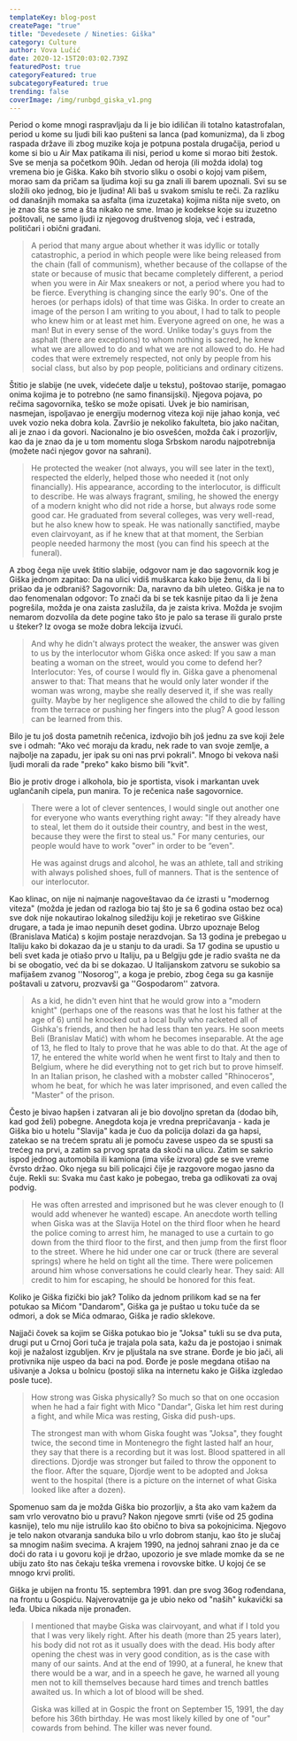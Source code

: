```yaml
---
templateKey: blog-post
createPage: "true"
title: "Devedesete / Nineties: Giška"
category: Culture
author: Vova Lučić
date: 2020-12-15T20:03:02.739Z
featuredPost: true
categoryFeatured: true
subcategoryFeatured: true
trending: false
coverImage: /img/runbgd_giska_v1.png
---
```

Period o kome mnogi raspravljaju da li je bio idiličan ili totalno katastrofalan, period u kome su ljudi bili kao pušteni sa lanca (pad komunizma), da li zbog raspada države ili zbog muzike koja je potpuna postala drugačija, period u kome si bio u Air Max patikama ili nisi, period u kome si morao biti žestok. Sve se menja sa početkom 90ih. Jedan od heroja (ili možda idola) tog vremena bio je Giška. Kako bih stvorio sliku o osobi o kojoj vam pišem, morao sam da pričam sa ljudima koji su ga znali ili barem upoznali. Svi su se složili oko jednog, bio je ljudina! Ali baš u svakom smislu te reči. Za razliku od današnjih momaka sa asfalta (ima izuzetaka) kojima ništa nije sveto, on je znao šta se sme a šta nikako ne sme. Imao je kodekse koje su izuzetno poštovali, ne samo ljudi iz njegovog društvenog sloja, već i estrada, političari i obični građani. 

> A period that many argue about whether it was idyllic or totally catastrophic, a period in which people were like being released from the chain (fall of communism), whether because of the collapse of the state or because of music that became completely different, a period when you were in Air Max sneakers or not, a period where you had to be fierce. Everything is changing since the early 90's. One of the heroes (or perhaps idols) of that time was Giška. In order to create an image of the person I am writing to you about, I had to talk to people who knew him or at least met him. Everyone agreed on one, he was a man! But in every sense of the word. Unlike today's guys from the asphalt (there are exceptions) to whom nothing is sacred, he knew what we are allowed to do and what we are not allowed to do. He had codes that were extremely respected, not only by people from his social class, but also by pop people, politicians and ordinary citizens.

Štitio je slabije (ne uvek, videćete dalje u tekstu), poštovao starije, pomagao onima kojima je to potrebno (ne samo finansijski). Njegova pojava, po rečima sagovornika, teško se može opisati. Uvek je bio namirisan, nasmejan, ispoljavao je energiju modernog viteza koji nije jahao konja, već uvek vozio neka dobra kola. Završio je nekoliko fakulteta, bio jako načitan, ali je znao i da govori. Nacionalno je bio osvešćen, možda čak i prozorljiv, kao da je znao da je u tom momentu sloga Srbskom narodu najpotrebnija (možete naći njegov govor na sahrani).

> He protected the weaker (not always, you will see later in the text), respected the elderly, helped those who needed it (not only financially). His appearance, according to the interlocutor, is difficult to describe. He was always fragrant, smiling, he showed the energy of a modern knight who did not ride a horse, but always rode some good car. He graduated from several colleges, was very well-read, but he also knew how to speak. He was nationally sanctified, maybe even clairvoyant, as if he knew that at that moment, the Serbian people needed harmony the most (you can find his speech at the funeral).

A zbog čega nije uvek štitio slabije, odgovor nam je dao sagovornik kog je Giška jednom zapitao: Da na ulici vidiš muškarca kako bije ženu, da li bi prišao da je odbraniš? Sagovornik: Da, naravno da bih uleteo. Giška je na to dao fenomenalan odgovor: To znači da bi se tek kasnije pitao da li je žena pogrešila, možda je ona zaista zaslužila, da je zaista kriva. Možda je svojim nemarom dozvolila da dete pogine tako što je palo sa terase ili guralo prste u šteker? Iz ovoga se može dobra lekcija izvući.

> And why he didn't always protect the weaker, the answer was given to us by the interlocutor whom Giška once asked: If you saw a man beating a woman on the street, would you come to defend her? Interlocutor: Yes, of course I would fly in. Giška gave a phenomenal answer to that: That means that he would only later wonder if the woman was wrong, maybe she really deserved it, if she was really guilty. Maybe by her negligence she allowed the child to die by falling from the terrace or pushing her fingers into the plug? A good lesson can be learned from this.

Bilo je tu još dosta pametnih rečenica, izdvojio bih još jednu za sve koji žele sve i odmah: "Ako već moraju da kradu, nek rade to van svoje zemlje, a najbolje na zapadu, jer ipak su oni nas prvi pokrali". Mnogo bi vekova naši ljudi morali da rade "preko" kako bismo bili "kvit".

Bio je protiv droge i alkohola, bio je sportista, visok i markantan uvek uglančanih cipela, pun manira. To je rečenica naše sagovornice.

> There were a lot of clever sentences, I would single out another one for everyone who wants everything right away: "If they already have to steal, let them do it outside their country, and best in the west, because they were the first to steal us." For many centuries, our people would have to work "over" in order to be “even".
>
> He was against drugs and alcohol, he was an athlete, tall and striking with always polished shoes, full of manners. That is the sentence of our interlocutor.

Kao klinac, on nije ni najmanje nagoveštavao da će izrasti u "modernog viteza" (možda je jedan od razloga bio taj što je sa 6 godina ostao bez oca) sve dok nije nokautirao lokalnog siledžiju koji je reketirao sve Giškine drugare, a tada je imao nepunih deset godina. Ubrzo upoznaje Belog (Branislava Matića) s kojim postaje nerazdvojan. Sa 13 godina je prebegao u Italiju kako bi dokazao da je u stanju to da uradi. Sa 17 godina se upustio u beli svet kada je otiašo prvo u Italiju, pa u Belgiju gde je radio svašta ne da bi se obogatio, već da bi se dokazao. U Italijanskom zatvoru se sukobio sa mafijašem zvanog ''Nosorog'', a koga je prebio, zbog čega su ga kasnije poštavali u zatvoru, prozvavši ga ''Gospodarom'' zatvora. 

> As a kid, he didn't even hint that he would grow into a "modern knight" (perhaps one of the reasons was that he lost his father at the age of 6) until he knocked out a local bully who racketed all of Gishka's friends, and then he had less than ten years. He soon meets Beli (Branislav Matić) with whom he becomes inseparable. At the age of 13, he fled to Italy to prove that he was able to do that. At the age of 17, he entered the white world when he went first to Italy and then to Belgium, where he did everything not to get rich but to prove himself. In an Italian prison, he clashed with a mobster called "Rhinoceros", whom he beat, for which he was later imprisoned, and even called the "Master" of the prison.

Često je bivao hapšen i zatvaran ali je bio dovoljno spretan da (dodao bih, kad god želi) pobegne. Anegdota koja je vredna prepričavanja - kada je Giška bio u hotelu "Slavija" kada je čuo da policija dolazi da ga hapsi, zatekao se na trećem spratu ali je pomoću zavese uspeo da se spusti sa trećeg  na prvi, a zatim sa prvog sprata da skoči na ulicu. Zatim se sakrio ispod jednog automobila ili kamiona (ima više izvora) gde se sve vreme čvrsto držao. Oko njega su bili policajci čije je razgovore mogao jasno da čuje. Rekli su: Svaka mu čast kako je pobegao, treba ga odlikovati za ovaj podvig.

> He was often arrested and imprisoned but he was clever enough to (I would add whenever he wanted) escape. An anecdote worth telling when Giska was at the Slavija Hotel on the third floor when he heard the police coming to arrest him, he managed to use a curtain to go down from the third floor to the first, and then jump from the first floor to the street. Where he hid under one car or truck (there are several springs) where he held on tight all the time. There were policemen around him whose conversations he could clearly hear. They said: All credit to him for escaping, he should be honored for this feat.

Koliko je Giška fizički bio jak? Toliko da jednom prilikom kad se na fer potukao sa Mićom "Dandarom", Giška ga je puštao u toku tuče da se odmori, a dok se Mića odmarao, Giška je radio sklekove.

Najjači čovek sa kojim se Giška potukao bio je "Joksa" tukli su se dva puta, drugi put u Crnoj Gori tuča je trajala pola sata, kažu da je postojao i snimak koji je nažalost izgubljen. Krv je pljuštala na sve strane. Đorđe je bio jači, ali protivnika nije uspeo da baci na pod. Đorđe je posle megdana otišao na ušivanje a Joksa u bolnicu (postoji slika na internetu kako je Giška izgledao posle tuce).

> How strong was Giska physically? So much so that on one occasion when he had a fair fight with Mico "Dandar", Giska let him rest during a fight, and while Mica was resting, Giska did push-ups.
>
> The strongest man with whom Giska fought was "Joksa", they fought twice, the second time in Montenegro the fight lasted half an hour, they say that there is a recording but it was lost. Blood spattered in all directions. Djordje was stronger but failed to throw the opponent to the floor. After the square, Djordje went to be adopted and Joksa went to the hospital (there is a picture on the internet of what Giska looked like after a dozen).

Spomenuo sam da je možda Giška bio prozorljiv, a šta ako vam kažem da sam vrlo verovatno bio u pravu? Nakon njegove smrti (više od 25 godina kasnije), telo mu nije istrulilo kao što obično to biva sa pokojnicima. Njegovo je telo nakon otvaranja sanduka bilo u vrlo dobrom stanju, kao što je slučaj sa mnogim našim svecima. A krajem 1990, na jednoj sahrani znao je da ce doći do rata i u govoru koji je držao, upozorio je sve mlade momke da se ne ubiju zato što nas čekaju teška vremena i rovovske bitke. U kojoj će se mnogo krvi proliti.

Giška je ubijen na frontu 15. septembra 1991. dan pre svog 36og rođendana, na frontu u Gospiću. Najverovatnije ga je ubio neko od "naših" kukavički sa leđa. Ubica nikada nije pronađen.

> I mentioned that maybe Giska was clairvoyant, and what if I told you that I was very likely right. After his death (more than 25 years later), his body did not rot as it usually does with the dead. His body after opening the chest was in very good condition, as is the case with many of our saints. And at the end of 1990, at a funeral, he knew that there would be a war, and in a speech he gave, he warned all young men not to kill themselves because hard times and trench battles awaited us. In which a lot of blood will be shed.
>
> Giska was killed at in Gospic the front on September 15, 1991, the day before his 36th birthday. He was most likely killed by one of "our" cowards from behind. The killer was never found.